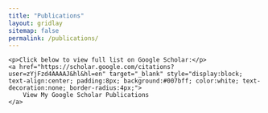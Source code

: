 ```yaml
---
title: "Publications"
layout: gridlay
sitemap: false
permalink: /publications/
---
```


<style>
img{
  border-radius: 10px;
}
.col-md-3 {
  margin-top:10px;
  margin-bottom:10px;
  padding:0px;
  display:block;
  overflow:hidden;
  text-align:center;
  display: table-cell;
  background: white;
  border-radius: 20px;
  height: auto;
}
iframe {
  margin:0;
  padding:0;
  width: 175px;
  display: inline;
  vertical-align: middle;
}
</style>

<div class="jumbotron">
<div class="col-md-12 col-sm-12">

    <p>Click below to view full list on Google Scholar:</p>
    <a href="https://scholar.google.com/citations?user=zYjFzd4AAAAJ&hl&hl=en" target="_blank" style="display:block; text-align:center; padding:8px; background:#007bff; color:white; text-decoration:none; border-radius:4px;">
        View My Google Scholar Publications
    </a>

</div>
</div>

